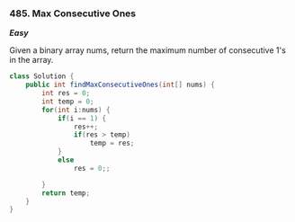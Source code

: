 ### 485. Max Consecutive Ones

***Easy***

Given a binary array nums, return the maximum number of consecutive 1's in the array.

```Java
class Solution {
    public int findMaxConsecutiveOnes(int[] nums) {
        int res = 0;
        int temp = 0;
        for(int i:nums) {
            if(i == 1) {
                res++;
                if(res > temp)
                    temp = res;
            }
            else 
                res = 0;;

        }
        return temp;
    }
}
```
